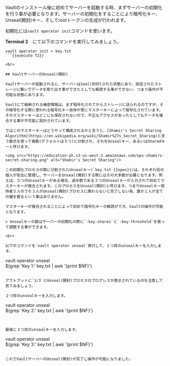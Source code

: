 Vaultのインストール後に初めてサーバーを起動する時、まずサーバーの初期化を行う事が必要となります。サーバーの初期化をすることにより暗号化キー、Unseal(開封)キー、そしてrootトークンの生成が行われます。

初期化には`vault operator init`コマンドを使います。
<br>

**Terminal 2**　にて以下のコマンドを実行してみましょう。

```
vault operator init > key.txt
```{{execute T2}}

<br>

## VaultサーバーのUnseal(開封)

Vaultサーバーが起動されると、サーバーはSeal(封印)された状態にあり、設定されたストレージに繋いでデータを取り出す事ができたとしても解読する事ができない、つまり操作が不可能な状態にあります。

Vaultにて格納される機密情報は、まず暗号化されてからストレージに送られるのですが、その暗号化する際に使われる暗号化キー自体が更にマスターキーによって暗号化されています。そのマスターキーはどこにも保存されないので、不正なアクセスがあったとしてもデータを複合する事が不可能に設計されています。

ではこのマスターキーはどうやって構成されるかと言うと、[Shamir's Secret Sharing Algorithm](https://en.wikipedia.org/wiki/Shamir%27s_Secret_Sharing)と言う数式を使って複数(デフォルトは５つ)に分割され、それをUnsealキー、あるいはSharedキーと呼びます。

<img src="https://education-yh.s3-us-west-2.amazonaws.com/ops-shamirs-secret-sharing.png" alt="Shamir's Secret Sharing"/>

この初期化プロセスの際に分割されたUnsealキー(`key.txt`{{open}})は、それぞれ別の個人が安全に管理し、サーバーをUnseal(開封)する際にはその大多数が必要となります。例えば、５つのUnsealキーがある場合、過半数である３つのUnsealキーが入力されて初めてマスターキーが複合されます。このプロセスをUnseal(開封)と呼びます。つまりUnsealキー保持者５人のうち３人がUnseal(開封)プロセスに携わらないと完了しない為、誰か１人が全ての鍵を握るという事はありません。

マスターキーが複合されることによって初めて暗号化キーの解読ができ、Vaultの操作が可能となります。

> Unsealキーの数はサーバーの初期化の際に`-key-shares`と`-key-threshold`を使って調整する事ができます。

<br>

以下のコマンドを`vault operator unseal`実行して、１つ目のunsealキーを入力します。

```
vault operator unseal \
    $(grep 'Key 1:' key.txt | awk '{print $NF}')
```{{execute T2}}

アウトプットに`1/3`とUnseal(開封)プロセスのプログレスが表示されているのを注意して見てみましょう。

２つ目のunsealキーを入力します。

```
vault operator unseal \
    $(grep 'Key 2:' key.txt | awk '{print $NF}')
```{{execute T2}}


最後に３つ目のunsealキーを入力します。

```
vault operator unseal \
    $(grep 'Key 3:' key.txt | awk '{print $NF}')
```{{execute T2}}

これでVaultサーバーのUnseal(開封)が完了し操作が可能になりました。
